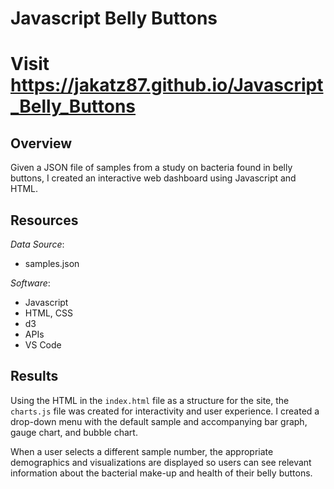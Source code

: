 # Javascript Belly Buttons
# Visit https://jakatz87.github.io/Javascript_Belly_Buttons

## Overview
Given a JSON file of samples from a study on bacteria found in belly buttons, I created an interactive web dashboard using Javascript and HTML.

## Resources
*Data Source*: 
- samples.json

*Software*:
- Javascript
- HTML, CSS
- d3
- APIs
- VS Code

## Results
Using the HTML in the `index.html` file as a structure for the site, the `charts.js` file was created for interactivity and user experience.  I created a drop-down menu with the default sample and accompanying bar graph, gauge chart, and bubble chart.

When a user selects a different sample number, the appropriate demographics and visualizations are displayed so users can see relevant information about the bacterial make-up and health of their belly buttons.
